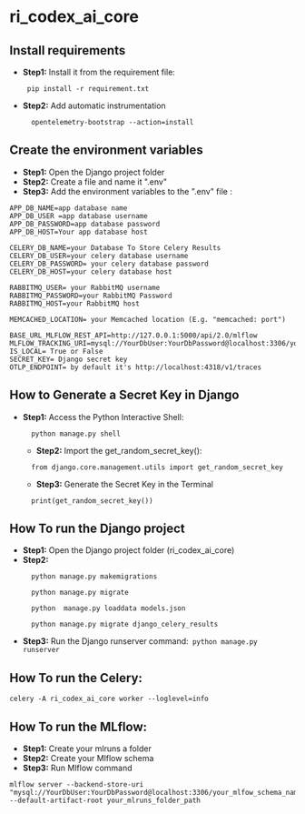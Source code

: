 # ri_codex_ai_core
## Install requirements
- **Step1:** Install it from the requirement file:
   ```
    pip install -r requirement.txt
  ```
- **Step2:**  Add automatic instrumentation
  ```
    opentelemetry-bootstrap --action=install
  ```
## Create the environment variables

- **Step1:** Open the Django project folder
- **Step2:** Create a file and name it ".env"
- **Step3:** Add the environment variables to the ".env" file :

```
APP_DB_NAME=app database name
APP_DB_USER =app database username
APP_DB_PASSWORD=app database password
APP_DB_HOST=Your app database host

CELERY_DB_NAME=your Database To Store Celery Results
CELERY_DB_USER=your celery database username
CELERY_DB_PASSWORD= your celery database password
CELERY_DB_HOST=your celery database host

RABBITMQ_USER= your RabbitMQ username
RABBITMQ_PASSWORD=your RabbitMQ Password
RABBITMQ_HOST=your RabbitMQ host

MEMCACHED_LOCATION= your Memcached location (E.g. "memcached: port")

BASE_URL_MLFLOW_REST_API=http://127.0.0.1:5000/api/2.0/mlflow
MLFLOW_TRACKING_URI=mysql://YourDbUser:YourDbPassword@localhost:3306/your_mlfow_schema_name
IS_LOCAL= True or False
SECRET_KEY= Django secret key
OTLP_ENDPOINT= by default it's http://localhost:4318/v1/traces
```
## How to Generate a Secret Key in Django
- **Step1:** Access the Python Interactive Shell:
  ```
    python manage.py shell
  ```
  - **Step2:**  Import the get_random_secret_key():
  ```
    from django.core.management.utils import get_random_secret_key
  ```
  - **Step3:** Generate the Secret Key in the Terminal
  ```
    print(get_random_secret_key())
  ```

## How To run the Django project

- **Step1:** Open the Django project folder (ri_codex_ai_core)
- **Step2:**
  ```
    python manage.py makemigrations
  ```
  ```
    python manage.py migrate
  ```
  ```
    python  manage.py loaddata models.json
  ```
  ```
    python manage.py migrate django_celery_results
  ```
- **Step3:** Run the Django runserver command:` python manage.py runserver`
  
## How To run the Celery:
```
celery -A ri_codex_ai_core worker --loglevel=info
```
## How To run the MLflow:
- **Step1:** Create your mlruns a folder
- **Step2:** Create your Mlflow schema
- **Step3:** Run Mlflow command
```
mlflow server --backend-store-uri "mysql://YourDbUser:YourDbPassword@localhost:3306/your_mlfow_schema_name" --default-artifact-root your_mlruns_folder_path
```

